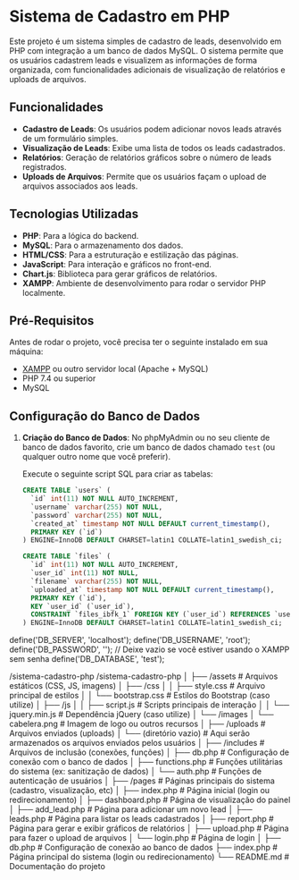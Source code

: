 # Sistema de Cadastro em PHP

Este projeto é um sistema simples de cadastro de leads, desenvolvido em PHP com integração a um banco de dados MySQL. O sistema permite que os usuários cadastrem leads e visualizem as informações de forma organizada, com funcionalidades adicionais de visualização de relatórios e uploads de arquivos.

## Funcionalidades

- **Cadastro de Leads**: Os usuários podem adicionar novos leads através de um formulário simples.
- **Visualização de Leads**: Exibe uma lista de todos os leads cadastrados.
- **Relatórios**: Geração de relatórios gráficos sobre o número de leads registrados.
- **Uploads de Arquivos**: Permite que os usuários façam o upload de arquivos associados aos leads.

## Tecnologias Utilizadas

- **PHP**: Para a lógica do backend.
- **MySQL**: Para o armazenamento dos dados.
- **HTML/CSS**: Para a estruturação e estilização das páginas.
- **JavaScript**: Para interação e gráficos no front-end.
- **Chart.js**: Biblioteca para gerar gráficos de relatórios.
- **XAMPP**: Ambiente de desenvolvimento para rodar o servidor PHP localmente.

## Pré-Requisitos

Antes de rodar o projeto, você precisa ter o seguinte instalado em sua máquina:

- [XAMPP](https://www.apachefriends.org/index.html) ou outro servidor local (Apache + MySQL)
- PHP 7.4 ou superior
- MySQL

## Configuração do Banco de Dados

1. **Criação do Banco de Dados**: 
   No phpMyAdmin ou no seu cliente de banco de dados favorito, crie um banco de dados chamado `test` (ou qualquer outro nome que você preferir).
   
   Execute o seguinte script SQL para criar as tabelas:

   ```sql
   CREATE TABLE `users` (
     `id` int(11) NOT NULL AUTO_INCREMENT,
     `username` varchar(255) NOT NULL,
     `password` varchar(255) NOT NULL,
     `created_at` timestamp NOT NULL DEFAULT current_timestamp(),
     PRIMARY KEY (`id`)
   ) ENGINE=InnoDB DEFAULT CHARSET=latin1 COLLATE=latin1_swedish_ci;

   CREATE TABLE `files` (
     `id` int(11) NOT NULL AUTO_INCREMENT,
     `user_id` int(11) NOT NULL,
     `filename` varchar(255) NOT NULL,
     `uploaded_at` timestamp NOT NULL DEFAULT current_timestamp(),
     PRIMARY KEY (`id`),
     KEY `user_id` (`user_id`),
     CONSTRAINT `files_ibfk_1` FOREIGN KEY (`user_id`) REFERENCES `users` (`id`)
   ) ENGINE=InnoDB DEFAULT CHARSET=latin1 COLLATE=latin1_swedish_ci;


define('DB_SERVER', 'localhost');
define('DB_USERNAME', 'root');
define('DB_PASSWORD', ''); // Deixe vazio se você estiver usando o XAMPP sem senha
define('DB_DATABASE', 'test');


/sistema-cadastro-php
/sistema-cadastro-php
│
├── /assets                # Arquivos estáticos (CSS, JS, imagens)
│   ├── /css
│   │   ├── style.css      # Arquivo principal de estilos
│   │   └── bootstrap.css  # Estilos do Bootstrap (caso utilize)
│   ├── /js
│   │   ├── script.js      # Scripts principais de interação
│   │   └── jquery.min.js  # Dependência jQuery (caso utilize)
│   └── /images
│       └── cabelera.png       # Imagem de logo ou outros recursos
│
├── /uploads               # Arquivos enviados (uploads)
│   └── (diretório vazio)  # Aqui serão armazenados os arquivos enviados pelos usuários
│
├── /includes              # Arquivos de inclusão (conexões, funções)
│   ├── db.php             # Configuração de conexão com o banco de dados
│   ├── functions.php      # Funções utilitárias do sistema (ex: sanitização de dados)
│   └── auth.php           # Funções de autenticação de usuários
│
├── /pages                 # Páginas principais do sistema (cadastro, visualização, etc)
│   ├── index.php          # Página inicial (login ou redirecionamento)
│   ├── dashboard.php      # Página de visualização do painel
│   ├── add_lead.php       # Página para adicionar um novo lead
│   ├── leads.php          # Página para listar os leads cadastrados
│   ├── report.php         # Página para gerar e exibir gráficos de relatórios
│   ├── upload.php         # Página para fazer o upload de arquivos
│   └── login.php          # Página de login
│
├── db.php                 # Configuração de conexão ao banco de dados
├── index.php              # Página principal do sistema (login ou redirecionamento)
└── README.md              # Documentação do projeto

